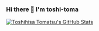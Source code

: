 ### Hi there 👋 I'm toshi-toma

[![Toshihisa Tomatsu's GitHub Stats](https://github-readme-stats.vercel.app/api?username=toshi-toma)](https://github.com/toshi-toma/github-readme-stats)


<!--
**toshi-toma/toshi-toma** is a ✨ _special_ ✨ repository because its `README.md` (this file) appears on your GitHub profile.

Here are some ideas to get you started:

- 🔭 I’m currently working on ...
- 🌱 I’m currently learning ...
- 👯 I’m looking to collaborate on ...
- 🤔 I’m looking for help with ...
- 💬 Ask me about ...
- 📫 How to reach me: ...
- 😄 Pronouns: ...
- ⚡ Fun fact: ...
-->
